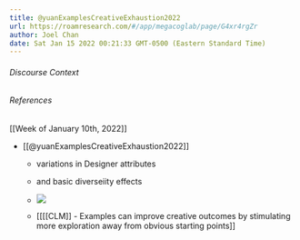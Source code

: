 ```yaml
---
title: @yuanExamplesCreativeExhaustion2022
url: https://roamresearch.com/#/app/megacoglab/page/G4xr4rgZr
author: Joel Chan
date: Sat Jan 15 2022 00:21:33 GMT-0500 (Eastern Standard Time)
---
```




###### Discourse Context



###### References

[[Week of January 10th, 2022]]

- [[@yuanExamplesCreativeExhaustion2022]]

    - variations in Designer attributes

    - and basic diverseiity effects

    - ![](https://firebasestorage.googleapis.com/v0/b/firescript-577a2.appspot.com/o/imgs%2Fapp%2Fmegacoglab%2Fh1F_5eSxRv.png?alt=media&token=3b2b6a1e-ad79-45c8-a9e0-8f00dd1db07c)

    - [[[[CLM]] - Examples can improve creative outcomes by stimulating more exploration away from obvious starting points]]
